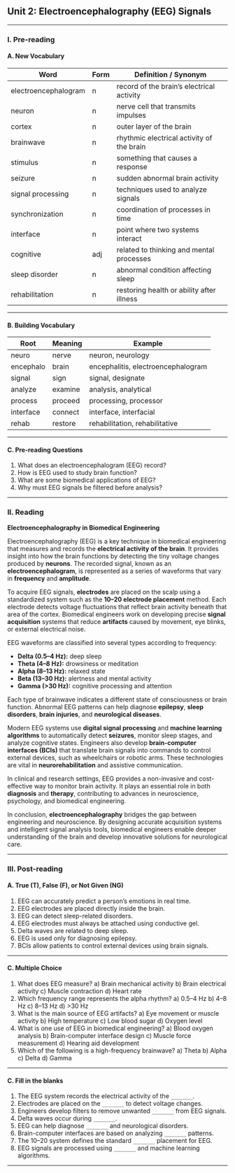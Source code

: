 ## Unit 2: Electroencephalography (EEG) Signals

------

### I. Pre-reading

#### A. New Vocabulary

| **Word**             | **Form** | **Definition / Synonym**                  |
| -------------------- | -------- | ----------------------------------------- |
| electroencephalogram | n        | record of the brain’s electrical activity |
| neuron               | n        | nerve cell that transmits impulses        |
| cortex               | n        | outer layer of the brain                  |
| brainwave            | n        | rhythmic electrical activity of the brain |
| stimulus             | n        | something that causes a response          |
| seizure              | n        | sudden abnormal brain activity            |
| signal processing    | n        | techniques used to analyze signals        |
| synchronization      | n        | coordination of processes in time         |
| interface            | n        | point where two systems interact          |
| cognitive            | adj      | related to thinking and mental processes  |
| sleep disorder       | n        | abnormal condition affecting sleep        |
| rehabilitation       | n        | restoring health or ability after illness |

------

#### B. Building Vocabulary

| **Root**  | **Meaning** | **Example**                        |
| --------- | ----------- | ---------------------------------- |
| neuro     | nerve       | neuron, neurology                  |
| encephalo | brain       | encephalitis, electroencephalogram |
| signal    | sign        | signal, designate                  |
| analyze   | examine     | analysis, analytical               |
| process   | proceed     | processing, processor              |
| interface | connect     | interface, interfacial             |
| rehab     | restore     | rehabilitation, rehabilitative     |
------

#### C. Pre-reading Questions

1. What does an electroencephalogram (EEG) record?
2. How is EEG used to study brain function?
3. What are some biomedical applications of EEG?
4. Why must EEG signals be filtered before analysis?

------

### II. Reading

**Electroencephalography in Biomedical Engineering**

Electroencephalography (EEG) is a key technique in biomedical engineering that measures and records the **electrical activity of the brain**. It provides insight into how the brain functions by detecting the tiny voltage changes produced by **neurons**. The recorded signal, known as an **electroencephalogram**, is represented as a series of waveforms that vary in **frequency** and **amplitude**.

To acquire EEG signals, **electrodes** are placed on the scalp using a standardized system such as the **10–20 electrode placement** method. Each electrode detects voltage fluctuations that reflect brain activity beneath that area of the cortex. Biomedical engineers work on developing precise **signal acquisition** systems that reduce **artifacts** caused by movement, eye blinks, or external electrical noise.

EEG waveforms are classified into several types according to frequency:

- **Delta     (0.5–4 Hz):** deep sleep
- **Theta     (4–8 Hz):** drowsiness or meditation
- **Alpha     (8–13 Hz):** relaxed state
- **Beta     (13–30 Hz):** alertness and mental activity
- **Gamma     (>30 Hz):** cognitive processing and attention

Each type of brainwave indicates a different state of consciousness or brain function. Abnormal EEG patterns can help diagnose **epilepsy**, **sleep disorders**, **brain injuries**, and **neurological diseases**.

Modern EEG systems use **digital signal processing** and **machine learning algorithms** to automatically detect **seizures**, monitor sleep stages, and analyze cognitive states. Engineers also develop **brain-computer interfaces (BCIs)** that translate brain signals into commands to control external devices, such as wheelchairs or robotic arms. These technologies are vital in **neurorehabilitation** and assistive communication.

In clinical and research settings, EEG provides a non-invasive and cost-effective way to monitor brain activity. It plays an essential role in both **diagnosis** and **therapy**, contributing to advances in neuroscience, psychology, and biomedical engineering.

In conclusion, **electroencephalography** bridges the gap between engineering and neuroscience. By designing accurate acquisition systems and intelligent signal analysis tools, biomedical engineers enable deeper understanding of the brain and develop innovative solutions for neurological care.

------

### III. Post-reading

#### A. True (T), False (F), or Not Given (NG)

1. EEG can accurately predict a person’s emotions in real time.
2. EEG electrodes are placed directly inside the brain.
3. EEG can detect sleep-related disorders.
4. EEG electrodes must always be attached using conductive gel.
5. Delta waves are related to deep sleep.
6. EEG is used only for diagnosing epilepsy.
7. BCIs allow patients to control external devices using brain signals.

------

#### C. Multiple Choice

1. What does EEG measure?
        a) Brain mechanical activity		b) Brain electrical activity
        c) Muscle contraction			   d) Heart rate
2. Which frequency range represents the alpha rhythm?
        a) 0.5–4 Hz           b) 4–8 Hz
        c) 8–13 Hz            d) >30 Hz
3. What is the main source of EEG artifacts?
        a) Eye movement or muscle activity     b) High temperature
        c) Low blood sugar                                  d) Oxygen level
4. What is one use of EEG in biomedical engineering?
        a) Blood oxygen analysis                      b) Brain-computer interface design
        c) Muscle force measurement             d) Hearing aid development
5. Which of the following is a high-frequency brainwave?
        a) Theta               b) Alpha
        c) Delta                d) Gamma

------

#### C. Fill in the blanks

1. The EEG system records the electrical activity of the `_______`.
2. Electrodes are placed on the `_______` to detect voltage changes.
3. Engineers develop filters to remove unwanted `_______` from EEG signals.
4. Delta waves occur during `_______`.
5. EEG can help diagnose `_______` and neurological disorders.
6. Brain-computer interfaces are based on analyzing `_______` patterns.
7. The 10–20 system defines the standard `_______` placement for EEG.
8. EEG signals are processed using `_______` and machine learning algorithms.

------

